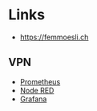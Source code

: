 # Links
- <https://femmoesli.ch>

## VPN

- [Prometheus](http://192.168.0.22:9090)
- [Node RED](http://192.168.0.22:1880)
- [Grafana](http://192.168.0.22:3000)

